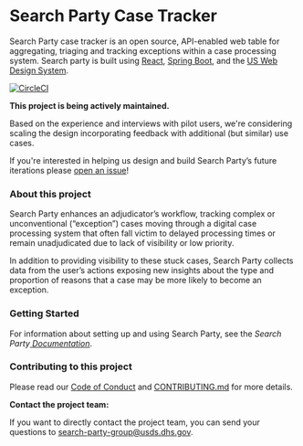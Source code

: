 # Search Party Case Tracker

Search Party case tracker is an open source, API-enabled web table for aggregating, triaging and tracking exceptions within a case processing system. Search party is built using [React](https://reactjs.org/), [Spring Boot](https://spring.io/projects/spring-boot), and the [US Web Design System](https://designsystem.digital.gov/).

[![CircleCI](https://circleci.com/gh/usds/case-issue-api.svg?style=svg)](https://circleci.com/gh/usds/case-issue-api)


**This project is being actively maintained.**

Based on the experience and interviews with pilot users, we're considering scaling the design incorporating feedback with additional (but similar) use cases. 

If you're interested in helping us design and build Search Party’s future iterations please [open an issue](https://github.com/usds/case-issue-api/issues)!



### About this project

Search Party enhances an adjudicator’s workflow, tracking complex or unconventional (“exception”) cases moving through a digital case processing system that often fall victim to delayed processing times or remain unadjudicated due to lack of visibility or low priority.

In addition to providing visibility to these stuck cases, Search Party collects data from the user’s actions exposing new insights about the type and proportion of reasons that a case may be more likely to become an exception. 



### Getting Started

For information about setting up and using Search Party, see the *Search Party*[ *Documentation*](https://github.com/usds/case-issue-api/blob/master/docs/README.md).



### Contributing to this project

Please read our [Code of Conduct](https://github.com/usds/case-issue-api/blob/master/CODE_OF_CONDUCT.md) and [CONTRIBUTING.md](https://github.com/usds/case-issue-api/blob/master/CONTRIBUTING.md) for more details.



**Contact the project team:**

If you want to directly contact the project team, you can send your questions to search-party-group@usds.dhs.gov.
